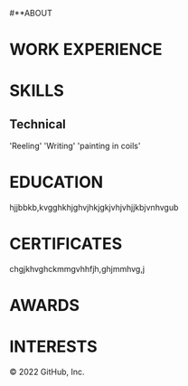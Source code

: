 #**ABOUT

# WORK EXPERIENCE







# SKILLS

## Technical

'Reeling' 'Writing' 'painting in coils'

# EDUCATION
hjjbbkb,kvgghkhjghvjhkjgkjvhjvhjjkbjvnhvgub

# CERTIFICATES
chgjkhvghckmmgvhhfjh,ghjmmhvg,j

# AWARDS


# INTERESTS
© 2022 GitHub, Inc.
